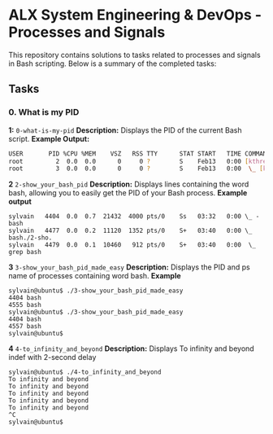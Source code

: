 # ALX System Engineering & DevOps - Processes and Signals

This repository contains solutions to tasks related to processes and signals in
Bash scripting. Below is a summary of the completed tasks:

## Tasks

### 0. What is my PID

**1:** `0-what-is-my-pid`
**Description:** Displays the PID of the current Bash script.
**Example Output:**
```bash
USER       PID %CPU %MEM    VSZ   RSS TTY      STAT START   TIME COMMAND
root         2  0.0  0.0      0     0 ?        S    Feb13   0:00 [kthreadd]
root         3  0.0  0.0      0     0 ?        S    Feb13   0:00  \_ [ksoftirqd/0]
```
**2** `2-show_your_bash_pid`
**Description:**  Displays lines containing the word bash, allowing you to
easily get the PID of your Bash process.
**Example output**
```
sylvain   4404  0.0  0.7  21432  4000 pts/0    Ss   03:32   0:00 \_ -bash
sylvain   4477  0.0  0.2  11120  1352 pts/0    S+   03:40   0:00 \_ bash./2-sho.
sylvain   4479  0.0  0.1  10460   912 pts/0    S+   03:40   0:00  \_ grep bash
```
**3** `3-show_your_bash_pid_made_easy`
**Description:** Displays the PID and ps name of processes containing word bash.
**Example**
```
sylvain@ubuntu$ ./3-show_your_bash_pid_made_easy
4404 bash
4555 bash
sylvain@ubuntu$ ./3-show_your_bash_pid_made_easy
4404 bash
4557 bash
sylvain@ubuntu$
```
**4** `4-to_infinity_and_beyond`
**Description:** Displays To infinity and beyond indef with 2-second delay
```
sylvain@ubuntu$ ./4-to_infinity_and_beyond
To infinity and beyond
To infinity and beyond
To infinity and beyond
To infinity and beyond
To infinity and beyond
^C
sylvain@ubuntu$
```